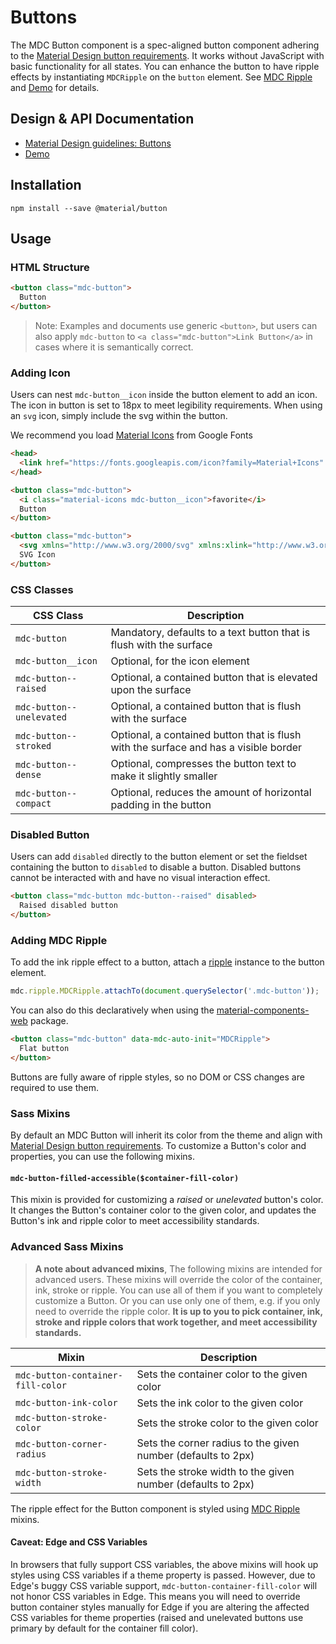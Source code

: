 <!--docs:
title: "Buttons"
layout: detail
section: components
excerpt: "Material Design-styled buttons."
iconId: button
path: /catalog/buttons/
-->

# Buttons

<!--<div class="article__asset">
  <a class="article__asset-link"
     href="https://material-components-web.appspot.com/button.html">
    <img src="{{ site.rootpath }}/images/mdc_web_screenshots/buttons.png" width="363" alt="Buttons screenshot">
  </a>
</div>-->

The MDC Button component is a spec-aligned button component adhering to the
[Material Design button requirements](https://material.io/guidelines/components/buttons.html).
It works without JavaScript with basic functionality for all states.
You can enhance the button to have ripple effects by instantiating `MDCRipple` on
the `button` element. See [MDC Ripple](../mdc-ripple) and [Demo](https://material-components-web.appspot.com/button.html) for details.

## Design & API Documentation

<ul class="icon-list">
  <li class="icon-list-item icon-list-item--spec">
    <a href="https://material.io/guidelines/components/buttons.html">Material Design guidelines: Buttons</a>
  </li>
  <li class="icon-list-item icon-list-item--link">
    <a href="https://material-components-web.appspot.com/button.html">Demo</a>
  </li>
</ul>

## Installation

```
npm install --save @material/button
```

## Usage

### HTML Structure
```html
<button class="mdc-button">
  Button
</button>
```

> Note: Examples and documents use generic `<button>`, but users can also apply
`mdc-button` to `<a class="mdc-button">Link Button</a>` in cases where it is
semantically correct.

### Adding Icon

Users can nest `mdc-button__icon` inside the button element to add an icon. The icon in button
is set to 18px to meet legibility requirements. When using an `svg` icon, simply include the svg within the button.

We recommend you load [Material Icons](https://material.io/icons/) from Google Fonts

```html
<head>
  <link href="https://fonts.googleapis.com/icon?family=Material+Icons" rel="stylesheet">
</head>

<button class="mdc-button">
  <i class="material-icons mdc-button__icon">favorite</i>
  Button
</button>

<button class="mdc-button">
  <svg xmlns="http://www.w3.org/2000/svg" xmlns:xlink="http://www.w3.org/1999/xlink" viewBox="0 0 24 24"><defs><path id="a" d="M-240.34-17.17c-18.22 0-33 15.15-33 33.84 0 14.95 9.45 27.63 22.57 32.11 1.65.31 2.25-.74 2.25-1.63 0-.8-.03-2.93-.04-5.75-9.18 2.04-11.12-4.54-11.12-4.54-1.5-3.91-3.66-4.95-3.66-4.95-3-2.1.23-2.06.23-2.06 3.31.24 5.05 3.49 5.05 3.49 2.94 5.17 7.72 3.68 9.6 2.81.3-2.19 1.15-3.68 2.09-4.52-7.33-.85-15.03-3.76-15.03-16.72 0-3.69 1.29-6.71 3.4-9.08-.34-.86-1.47-4.3.32-8.95 0 0 2.77-.91 9.08 3.47 2.63-.75 5.46-1.13 8.26-1.14 2.8.01 5.63.39 8.26 1.14 6.3-4.38 9.07-3.47 9.07-3.47 1.8 4.66.67 8.1.33 8.95 2.11 2.37 3.39 5.39 3.39 9.08 0 13-7.72 15.86-15.07 16.7 1.19 1.04 2.24 3.11 2.24 6.27 0 4.52-.04 8.17-.04 9.28 0 .91.59 1.96 2.27 1.63 13.1-4.48 22.55-17.16 22.55-32.1.01-18.71-14.77-33.86-33-33.86"/></defs><clipPath id="b"><use xlink:href="#a" overflow="visible"/></clipPath><g clip-path="url(#b)"><defs><path id="c" d="M-1121.33-2471.17h1680v3369h-1680z"/></defs><clipPath id="d"><use xlink:href="#c" overflow="visible"/></clipPath><path clip-path="url(#d)" d="M-278.33-22.17h76v76h-76z"/></g><path d="M12 2C6.48 2 2 6.48 2 12s4.48 10 10 10 10-4.48 10-10S17.52 2 12 2zm0 18c-4.41 0-8-3.59-8-8s3.59-8 8-8 8 3.59 8 8-3.59 8-8 8z"/><path d="M13 7h-2v4H7v2h4v4h2v-4h4v-2h-4z"/><path fill="none" d="M0 0h24v24H0z"/></svg>
  SVG Icon
</button>
```

### CSS Classes


CSS Class | Description
--- | ---
`mdc-button` | Mandatory, defaults to a text button that is flush with the surface
`mdc-button__icon`    | Optional, for the icon element
`mdc-button--raised` | Optional, a contained button that is elevated upon the surface
`mdc-button--unelevated` | Optional, a contained button that is flush with the surface
`mdc-button--stroked` | Optional, a contained button that is flush with the surface and has a visible border
`mdc-button--dense` | Optional, compresses the button text to make it slightly smaller
`mdc-button--compact` | Optional, reduces the amount of horizontal padding in the button

### Disabled Button

Users can add `disabled` directly to the button element or set the fieldset containing
the button to `disabled` to disable a button. Disabled buttons cannot be interacted
with and have no visual interaction effect.

```html
<button class="mdc-button mdc-button--raised" disabled>
  Raised disabled button
</button>
```

### Adding MDC Ripple

To add the ink ripple effect to a button, attach a [ripple](../mdc-ripple) instance to the
button element.

```js
mdc.ripple.MDCRipple.attachTo(document.querySelector('.mdc-button'));
```

You can also do this declaratively when using the [material-components-web](../material-components-web) package.

```html
<button class="mdc-button" data-mdc-auto-init="MDCRipple">
  Flat button
</button>
```

Buttons are fully aware of ripple styles, so no DOM or CSS changes are required to use them.

### Sass Mixins

By default an MDC Button will inherit its color from the theme and align with [Material Design button requirements](https://material.io/guidelines/components/buttons.html). To customize a Button's color and properties, you can use the following mixins.

#### `mdc-button-filled-accessible($container-fill-color)`

This mixin is provided for customizing a *raised* or *unelevated* button's color. It changes the Button's
container color to the given color, and updates the Button's ink and ripple color to meet accessibility standards.

### Advanced Sass Mixins

> **A note about advanced mixins**, The following mixins are intended for advanced users. These mixins will override the color of the container, ink, stroke or ripple. You can use all of them if you want to completely customize a Button. Or you can use only one of them, e.g. if you only need to override the ripple color. **It is up to you to pick container, ink, stroke and ripple colors that work together, and meet accessibility standards.**

Mixin | Description
--- | ---
`mdc-button-container-fill-color` | Sets the container color to the given color
`mdc-button-ink-color` | Sets the ink color to the given color
`mdc-button-stroke-color` | Sets the stroke color to the given color
`mdc-button-corner-radius` | Sets the corner radius to the given number (defaults to 2px)
`mdc-button-stroke-width` | Sets the stroke width to the given number (defaults to 2px)

The ripple effect for the Button component is styled using [MDC Ripple](../mdc-ripple) mixins.

#### Caveat: Edge and CSS Variables

In browsers that fully support CSS variables, the above mixins will hook up styles using CSS variables if a theme property is passed.
However, due to Edge's buggy CSS variable support, `mdc-button-container-fill-color` will not honor CSS variables in Edge.
This means you will need to override button container styles manually for Edge if you are altering the affected CSS variables for theme properties
(raised and unelevated buttons use primary by default for the container fill color).
